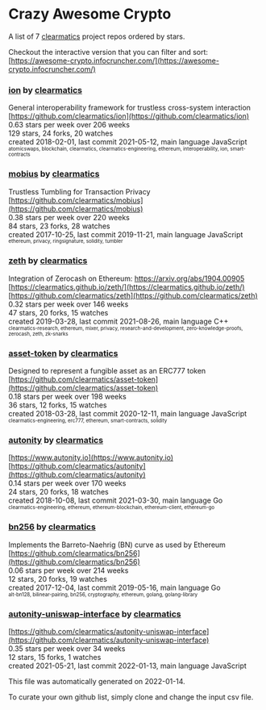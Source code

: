 # Crazy Awesome Crypto
A list of 7 [clearmatics](https://github.com/clearmatics) project repos ordered by stars.  

Checkout the interactive version that you can filter and sort: 
[https://awesome-crypto.infocruncher.com/](https://awesome-crypto.infocruncher.com/)  


### [ion](https://github.com/clearmatics/ion) by [clearmatics](https://github.com/clearmatics)  
General interoperability framework for trustless cross-system interaction  
[https://github.com/clearmatics/ion](https://github.com/clearmatics/ion)  
0.63 stars per week over 206 weeks  
129 stars, 24 forks, 20 watches  
created 2018-02-01, last commit 2021-05-12, main language JavaScript  
<sub><sup>atomicswaps, blockchain, clearmatics, clearmatics-engineering, ethereum, interoperability, ion, smart-contracts</sup></sub>


### [mobius](https://github.com/clearmatics/mobius) by [clearmatics](https://github.com/clearmatics)  
Trustless Tumbling for Transaction Privacy  
[https://github.com/clearmatics/mobius](https://github.com/clearmatics/mobius)  
0.38 stars per week over 220 weeks  
84 stars, 23 forks, 28 watches  
created 2017-10-25, last commit 2019-11-21, main language JavaScript  
<sub><sup>ethereum, privacy, ringsignature, solidity, tumbler</sup></sub>


### [zeth](https://github.com/clearmatics/zeth) by [clearmatics](https://github.com/clearmatics)  
Integration of Zerocash on Ethereum: https://arxiv.org/abs/1904.00905  
[https://clearmatics.github.io/zeth/](https://clearmatics.github.io/zeth/)  
[https://github.com/clearmatics/zeth](https://github.com/clearmatics/zeth)  
0.32 stars per week over 146 weeks  
47 stars, 20 forks, 15 watches  
created 2019-03-28, last commit 2021-08-26, main language C++  
<sub><sup>clearmatics-research, ethereum, mixer, privacy, research-and-development, zero-knowledge-proofs, zerocash, zeth, zk-snarks</sup></sub>


### [asset-token](https://github.com/clearmatics/asset-token) by [clearmatics](https://github.com/clearmatics)  
Designed to represent a fungible asset as an ERC777 token  
[https://github.com/clearmatics/asset-token](https://github.com/clearmatics/asset-token)  
0.18 stars per week over 198 weeks  
36 stars, 12 forks, 15 watches  
created 2018-03-28, last commit 2020-12-11, main language JavaScript  
<sub><sup>clearmatics-engineering, erc777, ethereum, smart-contracts, solidity</sup></sub>


### [autonity](https://github.com/clearmatics/autonity) by [clearmatics](https://github.com/clearmatics)  
  
[https://www.autonity.io](https://www.autonity.io)  
[https://github.com/clearmatics/autonity](https://github.com/clearmatics/autonity)  
0.14 stars per week over 170 weeks  
24 stars, 20 forks, 18 watches  
created 2018-10-08, last commit 2021-03-30, main language Go  
<sub><sup>clearmatics-engineering, ethereum, ethereum-blockchain, ethereum-client, ethereum-go</sup></sub>


### [bn256](https://github.com/clearmatics/bn256) by [clearmatics](https://github.com/clearmatics)  
Implements the Barreto-Naehrig (BN) curve as used by Ethereum  
[https://github.com/clearmatics/bn256](https://github.com/clearmatics/bn256)  
0.06 stars per week over 214 weeks  
12 stars, 20 forks, 19 watches  
created 2017-12-04, last commit 2019-05-16, main language Go  
<sub><sup>alt-bn128, bilinear-pairing, bn256, cryptography, ethereum, golang, golang-library</sup></sub>


### [autonity-uniswap-interface](https://github.com/clearmatics/autonity-uniswap-interface) by [clearmatics](https://github.com/clearmatics)  
  
[https://github.com/clearmatics/autonity-uniswap-interface](https://github.com/clearmatics/autonity-uniswap-interface)  
0.35 stars per week over 34 weeks  
12 stars, 15 forks, 1 watches  
created 2021-05-21, last commit 2022-01-13, main language JavaScript  


This file was automatically generated on 2022-01-14.  

To curate your own github list, simply clone and change the input csv file.  